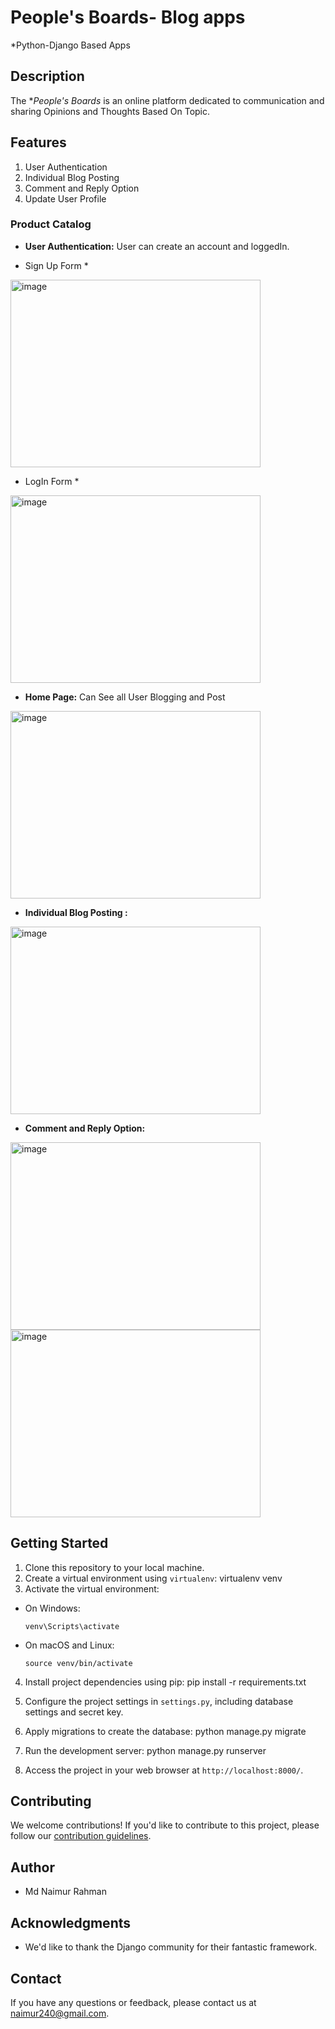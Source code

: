 #  People's Boards- Blog apps

*Python-Django Based Apps

## Description

The **People's Boards* is an online platform dedicated to communication and sharing Opinions and Thoughts Based On Topic. 

## Features 
1. User Authentication 
2. Individual Blog Posting 
3. Comment and Reply Option
4. Update User Profile 


### Product Catalog

- **User Authentication:** User can create an account and loggedIn.

* Sign Up Form *
<img src="blogimage/singnup.png" style="width:400px; height:300px" alt="image" />

* LogIn Form *
<img src="blogimage/singnup.png" style="width:400px; height:300px" alt="image" />

- **Home Page:** Can See all User Blogging and Post

<img src="blogimage/home.png" style="width:400px; height:300px" alt="image" />


- **Individual Blog Posting :** 

<img src="blogimage/blogPost.png" style="width:400px; height:300px" alt="image" />

- **Comment and Reply Option:** 

<img src="blogimage/blogReplay.png" style="width:400px; height:300px" alt="image" />
<img src="blogimage/replayConverstion.png" style="width:400px; height:300px" alt="image" />


## Getting Started

1. Clone this repository to your local machine.
2. Create a virtual environment using `virtualenv`: 
virtualenv venv
3. Activate the virtual environment:

- On Windows:

  ```
  venv\Scripts\activate
  ```

- On macOS and Linux:

  ```
  source venv/bin/activate
  ```

4. Install project dependencies using pip: 
pip install -r requirements.txt
5. Configure the project settings in `settings.py`, including database settings and secret key.

6. Apply migrations to create the database:
python manage.py migrate

7. Run the development server:
python manage.py runserver


8. Access the project in your web browser at `http://localhost:8000/`.


## Contributing

We welcome contributions! If you'd like to contribute to this project, please follow our [contribution guidelines](CONTRIBUTING.md).



## Author

- Md Naimur Rahman

## Acknowledgments

- We'd like to thank the Django community for their fantastic framework.


## Contact

If you have any questions or feedback, please contact us at [naimur240@gmail.com](mailto:naimur240@gmail.com).
